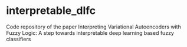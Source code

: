 # interpretable_dlfc
Code repository of the paper Interpreting Variational Autoencoders with Fuzzy Logic: A step towards interpretable deep learning based fuzzy classifiers
